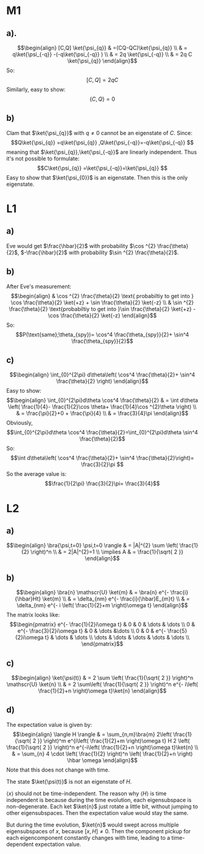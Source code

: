 # M1
## a).
$$\begin{align}
[C,Q] \ket{\psi_{q}}  & =(CQ-QC)\ket{\psi_{q}} \\
 & = q\ket{\psi_{-q}} -(-q\ket{\psi_{-q}} ) \\
 & = 2q \ket{\psi_{-q}}  \\
 & = 2q C \ket{\psi_{q}}  
\end{align}$$
So:
$$[C,Q]=2qC$$
Similarly, easy to show:
$$\{ C,Q \}=0$$
## b)
Clam that $\ket{\psi_{q}}$ with $q\neq 0$ cannot be an eigenstate of $C$. Since:
$$Q\ket{\psi_{q}} =q\ket{\psi_{q}} ,Q\ket{\psi_{-q}}=-q\ket{\psi_{-q}}  $$
meaning that $\ket{\psi_{q}},\ket{\psi_{-q}}$ are linearly independent. Thus it's not possible to formulate:
$$C\ket{\psi_{q}} =\ket{\psi_{-q}}=\ket{\psi_{q}}  $$
Easy to show that $\ket{\psi_{0}}$ is an eigenstate. Then this is the only eigenstate. 

# L1
## a)
Eve would get $\frac{\hbar}{2}$ with probability $\cos ^{2} \frac{\theta}{2}$, $-\frac{\hbar}{2}$ with probability $\sin ^{2} \frac{\theta}{2}$.

## b)
After Eve's measurement:
$$\begin{align}
 & \cos ^{2} \frac{\theta}{2} \text{ probabiltiy to get into } \cos \frac{\theta}{2} \ket{+z} + \sin \frac{\theta}{2} \ket{-z}  \\
 & \sin ^{2} \frac{\theta}{2} \text{probabiltiy to get into }\sin \frac{\theta}{2} \ket{+z} - \cos  \frac{\theta}{2} \ket{-z}  
\end{align}$$
So:
$$P(\text{same};\theta_{spy})= \cos^4 \frac{\theta_{spy}}{2}+ \sin^4 \frac{\theta_{spy}}{2}$$
## c)
$$\begin{align}
\int_{0}^{2\pi} d\theta\left(  \cos^4 \frac{\theta}{2}+ \sin^4 \frac{\theta}{2} \right)
\end{align}$$
Easy to show:
$$\begin{align}
\int_{0}^{2\pi}d\theta \cos^4 \frac{\theta}{2} & = \int d\theta \left(  \frac{1}{4}- \frac{1}{2}\cos \theta+ \frac{1}{4}\cos ^{2}\theta \right) \\
 & = \frac{\pi}{2}+0 + \frac{\pi}{4} \\ & = \frac{3}{4}\pi
\end{align}$$
Obviously,
$$\int_{0}^{2\pi}d\theta \cos^4 \frac{\theta}{2}=\int_{0}^{2\pi}d\theta \sin^4 \frac{\theta}{2}$$
So:
$$\int d\theta\left( \cos^4 \frac{\theta}{2}+ \sin^4 \frac{\theta}{2}\right)= \frac{3}{2}\pi $$
So the average value is:
$$\frac{1}{2\pi} \frac{3}{2}\pi= \frac{3}{4}$$
# L2
## a)
$$\begin{align}
\bra{\psi,t=0} \psi,t=0 \rangle & = |A|^{2} \sum \left(  \frac{1}{2} \right)^n \\
 & = 2|A|^{2}=1 \\
\implies A & = \frac{1}{\sqrt{ 2 }}
\end{align}$$
## b)
$$\begin{align}
\bra{n} \mathscr{U} \ket{m}  & = \bra{n} e^{- \frac{i}{\hbar}Ht} \ket{m}  \\
 & = \delta_{nm} e^{- \frac{i}{\hbar}E_{m}t} \\
 & = \delta_{nm} e^{- i \left(  \frac{1}{2}+m \right)\omega t}
\end{align}$$
The matrix looks like:
$$\begin{pmatrix}
e^{- \frac{1}{2}i\omega t} & 0 & 0 & \dots  & \dots \\
0 & e^{- \frac{3}{2}i\omega t} & 0 & \dots &\dots  \\
0 & 0 & e^{- \frac{5}{2}i\omega t} & \dots & \dots \\
 \dots & \dots & \dots & \dots & \dots \\
\end{pmatrix}$$
## c) 
$$\begin{align}  \ket{\psi(t)} & = 2 \sum \left(  \frac{1}{\sqrt{ 2 }} \right)^n \mathscr{U} \ket{n}  \\
 & = 2 \sum\left(  \frac{1}{\sqrt{ 2 }} \right)^n e^{- i\left( \frac{1}{2}+n \right)\omega t}\ket{n} 
\end{align}$$
## d)
The expectation value is given by:
$$\begin{align}
\langle H \rangle & = \sum_{n,m}\bra{m} 2\left(  \frac{1}{\sqrt{ 2 }} \right)^m e^{i\left(  \frac{1}{2}+m \right)\omega t} H 2 \left(  \frac{1}{\sqrt{ 2 }} \right)^n e^{-i\left(  \frac{1}{2}+n \right)\omega t}\ket{n} \\
 & =  \sum_{n} 4 \cdot \left(  \frac{1}{2} \right)^n \left(  \frac{1}{2}+n \right) \hbar \omega
\end{align}$$
Note that this does not change with time.

The state $\ket{\psi(t)}$ is not an eigenstate of $H$.

$\langle x \rangle$ should not be time-independent. The reason why $\langle H \rangle$ is time independent is because during the time evolution, each eigensubspace is non-degenerate. Each ket $\ket{n}$ just rotate a little bit, without jumping to other eigensubspaces. Then the expectation value would stay the same.

But during the time evolution, $\ket{n}$ would swept across multiple eigensubspaces of $x$, because $[x,H]\neq 0$. Then the component pickup for each eigencomponent constantly changes with time, leading to a time-dependent expectation value. 
